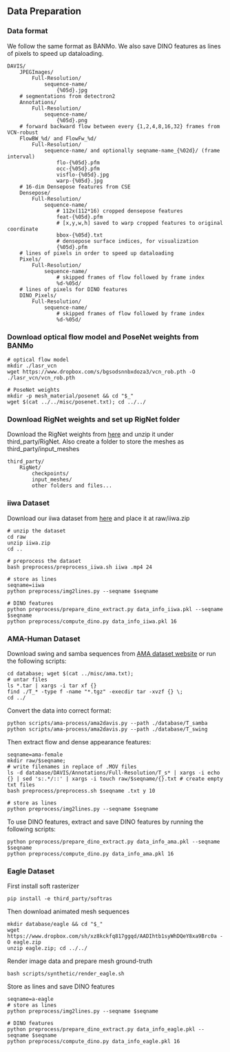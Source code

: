 ## Data Preparation

### Data format
We follow the same format as BANMo. We also save DINO features as lines of pixels to speed up dataloading.

```
DAVIS/
    JPEGImages/
        Full-Resolution/
            sequence-name/
                {%05d}.jpg
    # segmentations from detectron2
    Annotations/
        Full-Resolution/
            sequence-name/
                {%05d}.png
    # forward backward flow between every {1,2,4,8,16,32} frames from VCN-robust
    FlowBW_%d/ and FlowFw_%d/ 
        Full-Resolution/
            sequence-name/ and optionally seqname-name_{%02d}/ (frame interval)
                flo-{%05d}.pfm
                occ-{%05d}.pfm
                visflo-{%05d}.jpg
                warp-{%05d}.jpg
    # 16-dim Densepose features from CSE
    Densepose/
        Full-Resolution/
            sequence-name/
                # 112x(112*16) cropped densepose features
                feat-{%05d}.pfm 
                # [x,y,w,h] saved to warp cropped features to original coordinate
                bbox-{%05d}.txt 
                # densepose surface indices, for visualization
                {%05d}.pfm 
    # lines of pixels in order to speed up dataloading
    Pixels/  
        Full-Resolution/
            sequence-name/
                # skipped frames of flow followed by frame index
                %d-%05d/ 
    # lines of pixels for DINO features
    DINO_Pixels/  
        Full-Resolution/
            sequence-name/
                # skipped frames of flow followed by frame index
                %d-%05d/ 
```


### Download optical flow model and PoseNet weights from BANMo
```
# optical flow model
mkdir ./lasr_vcn
wget https://www.dropbox.com/s/bgsodsnnbxdoza3/vcn_rob.pth -O ./lasr_vcn/vcn_rob.pth

# PoseNet weights
mkdir -p mesh_material/posenet && cd "$_"
wget $(cat ../../misc/posenet.txt); cd ../../
```

### Download RigNet weights and set up RigNet folder
Download the RigNet weights from [here](https://umass-my.sharepoint.com/personal/zhanxu_umass_edu/_layouts/15/onedrive.aspx?id=%2Fpersonal%2Fzhanxu%5Fumass%5Fedu%2FDocuments%2FBoxData%2Ftrained%5Fmodels%2Ezip&parent=%2Fpersonal%2Fzhanxu%5Fumass%5Fedu%2FDocuments%2FBoxData&ga=1) and unzip it under third_party/RigNet. Also create a folder to store the meshes as third_party/input_meshes
```
third_party/
    RigNet/
        checkpoints/
        input_meshes/
        other folders and files...
```

### iiwa Dataset
Download our iiwa dataset from [here](https://camm3d.github.io/) and place it at raw/iiwa.zip
```
# unzip the dataset
cd raw
unzip iiwa.zip
cd ..

# preprocess the dataset
bash preprocess/preprocess_iiwa.sh iiwa .mp4 24

# store as lines
seqname=iiwa
python preprocess/img2lines.py --seqname $seqname

# DINO features
python preprocess/prepare_dino_extract.py data_info_iiwa.pkl --seqname $seqname
python preprocess/compute_dino.py data_info_iiwa.pkl 16

```


### AMA-Human Dataset
Download swing and samba sequences from [AMA dataset website](https://people.csail.mit.edu/drdaniel/mesh_animation/) or 
run the following scripts:
```
cd database; wget $(cat ../misc/ama.txt);
# untar files
ls *.tar | xargs -i tar xf {}
find ./T_* -type f -name "*.tgz" -execdir tar -xvzf {} \;
cd ../
```
Convert the data into correct format:
```
python scripts/ama-process/ama2davis.py --path ./database/T_samba
python scripts/ama-process/ama2davis.py --path ./database/T_swing
```
Then extract flow and dense appearance features:
```
seqname=ama-female
mkdir raw/$seqname;
# write filenames in replace of .MOV files
ls -d database/DAVIS/Annotations/Full-Resolution/T_s* | xargs -i echo {} | sed 's:.*/::' | xargs -i touch raw/$seqname/{}.txt # create empty txt files
bash preprocess/preprocess.sh $seqname .txt y 10

# store as lines
python preprocess/img2lines.py --seqname $seqname 
```
To use DINO features, extract and save DINO features by running the following scripts:
```
python preprocess/prepare_dino_extract.py data_info_ama.pkl --seqname $seqname
python preprocess/compute_dino.py data_info_ama.pkl 16
```

### Eagle Dataset
First install soft rasterizer
```
pip install -e third_party/softras
```

Then download animated mesh sequences
```
mkdir database/eagle && cd "$_"
wget https://www.dropbox.com/sh/xz8kckfq817ggqd/AADIhtb1syWhDQeY8xa9Brc0a -O eagle.zip
unzip eagle.zip; cd ../../
```

Render image data and prepare mesh ground-truth
```
bash scripts/synthetic/render_eagle.sh
``` 

Store as lines and save DINO features
```
seqname=a-eagle
# store as lines
python preprocess/img2lines.py --seqname $seqname

# DINO features
python preprocess/prepare_dino_extract.py data_info_eagle.pkl --seqname $seqname
python preprocess/compute_dino.py data_info_eagle.pkl 16
```